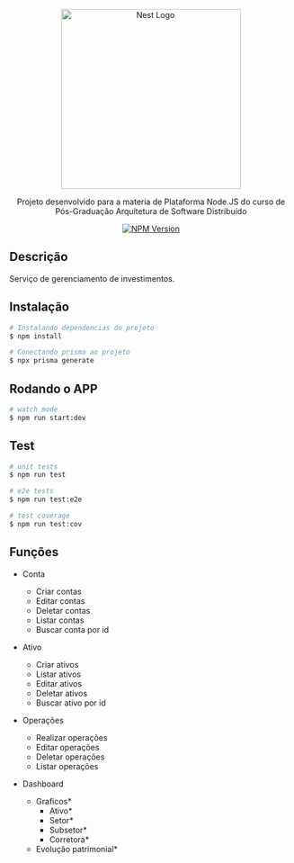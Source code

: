 <p style="text-align:center">
  <a href="http://nestjs.com/" target="blank"><img src="https://nestjs.com/img/logo_text.svg" width="320" alt="Nest Logo" /></a>
</p>

[circleci-image]: https://img.shields.io/circleci/build/github/nestjs/nest/master?token=abc123def456
[circleci-url]: https://circleci.com/gh/nestjs/nest

  <p style="text-align:center">Projeto desenvolvido para a materia de Plataforma Node.JS do curso de Pós-Graduação Arquitetura de Software Distribuído</p>
    <p style="text-align:center">
<a href="https://www.npmjs.com/~nestjscore" target="_blank"><img src="https://img.shields.io/npm/v/@nestjs/core.svg" alt="NPM Version" /></a>

  <!--[![Backers on Open Collective](https://opencollective.com/nest/backers/badge.svg)](https://opencollective.com/nest#backer)
  [![Sponsors on Open Collective](https://opencollective.com/nest/sponsors/badge.svg)](https://opencollective.com/nest#sponsor)-->

## Descrição
Serviço de gerenciamento de investimentos.

## Instalação

```bash
# Instalando dependencias do projeto
$ npm install

# Conectando prisma ao projeto
$ npx prisma generate
```

## Rodando o APP

```bash
# watch mode
$ npm run start:dev
```

## Test

```bash
# unit tests
$ npm run test

# e2e tests
$ npm run test:e2e

# test coverage
$ npm run test:cov
```

## Funções

- Conta
  - Criar contas
  - Editar contas
  - Deletar contas
  - Listar contas
  - Buscar conta por id

- Ativo
  - Criar ativos
  - Listar ativos
  - Editar ativos
  - Deletar ativos
  - Buscar ativo por id

- Operações
  - Realizar operações
  - Editar operações
  - Deletar operações
  - Listar operações
- Dashboard
  - Graficos*
    - Ativo*
    - Setor*
    - Subsetor*
    - Corretora*
  - Evolução patrimonial*

<!--## Author

 [Kamil Myśliwiec](https://kamilmysliwiec.com) -->


